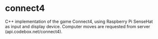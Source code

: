 # connect4
C++ implementation of the game Connect4, using Raspberry Pi SenseHat as input and display device. Computer moves are requested from server (api.codebox.net/connect4).
